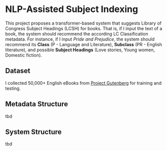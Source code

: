 # NLP-Assisted Subject Indexing

This project proposes a transformer-based system that suggests Library of Congress Subject Headings (LCSH) for books. That is, if I input the text of a book, the system should recommend the according LC Classification metadata. For instance, if I input *Pride and Prejudice*, the system should recommend its **Class** (P - Language and Literature), **Subclass** (PR - English literature), and possible **Subject Headings** (Love stories, Young women, Domestic fiction). 

## Dataset

I collected 50,000+ English eBooks from [Project Gutenberg](https://www.gutenberg.org/) for training and testing. 

## Metadata Structure

tbd

## System Structure

tbd
